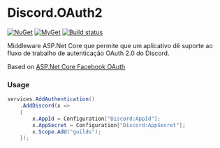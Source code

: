 # Discord.OAuth2
[![NuGet](https://img.shields.io/nuget/vpre/Discord.OAuth2.svg?maxAge=2592000?style=plastic)](https://www.nuget.org/packages/Discord.OAuth2)
[![MyGet](https://img.shields.io/myget/rogueexception/vpre/Discord.OAuth2.svg)](https://www.myget.org/feed/rogueexception/package/nuget/Discord.OAuth2) 
[![Build status](https://ci.appveyor.com/api/projects/status/axedfea3b7j1l2ua?svg=true)](https://ci.appveyor.com/project/RogueException/discord-oauth2)

Middleware ASP.Net Core que permite que um aplicativo dê suporte ao fluxo de trabalho de autenticação OAuth 2.0 do Discord.

Based on [ASP.Net Core Facebook OAuth](https://github.com/aspnet/Security/tree/master/src/Microsoft.AspNetCore.Authentication.Facebook)

### Usage
```cs
services.AddAuthentication()
    .AddDiscord(x =>
    {
        x.AppId = Configuration["Discord:AppId"];
        x.AppSecret = Configuration["Discord:AppSecret"];
        x.Scope.Add("guilds");
    });
``` 
ㅤㅤㅤㅤㅤㅤㅤㅤㅤㅤㅤㅤㅤㅤㅤㅤㅤ ㅤㅤ
  
